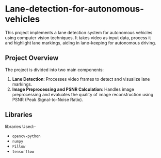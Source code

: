 # Lane-detection-for-autonomous-vehicles


This project implements a lane detection system for autonomous vehicles using computer vision techniques. It takes video as input data, process it and highlight lane markings, aiding in lane-keeping for autonomous driving.

## Project Overview

The project is divided into two main components:
1. **Lane Detection**: Processes video frames to detect and visualize lane markings.
2. **Image Preprocessing and PSNR Calculation**: Handles image preprocessing and evaluates the quality of image reconstruction using PSNR (Peak Signal-to-Noise Ratio).

## Libraries 

libraries Used:-

- `opencv-python`
- `numpy`
- `Pillow`
- `tensorflow`


